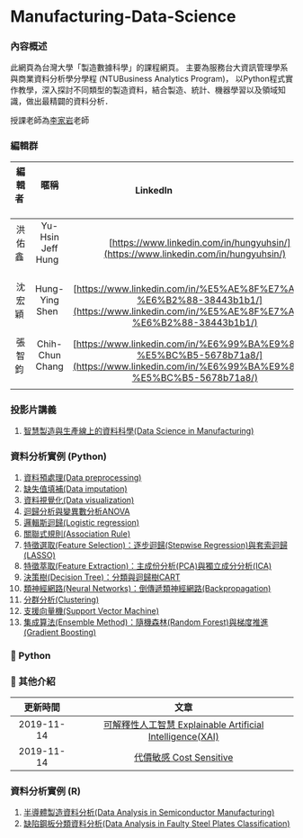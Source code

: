 # Manufacturing-Data-Science

### **內容概述**

此網頁為台灣大學「製造數據科學」的課程網頁。
主要為服務台大資訊管理學系與商業資料分析學分學程 (NTUBusiness Analytics Program)，
以Python程式實作教學，深入探討不同類型的製造資料，結合製造、統計、機器學習以及領域知識，做出最精闢的資料分析．

授課老師為[李家岩](http://polab.im.ntu.edu.tw/Bio.html)老師  

### **編輯群**    

| 編輯者       |    暱稱         |                      LinkedIn                                                            |
| :-----------:|:-----------:    |:---------------------------------------------------------------------------------------: |
| 洪佑鑫       | Yu-Hsin Jeff  Hung            | [https://www.linkedin.com/in/hungyuhsin/](https://www.linkedin.com/in/hungyuhsin/)     
| 沈宏穎       | Hung-Ying Shen            | [https://www.linkedin.com/in/%E5%AE%8F%E7%A9%8E-%E6%B2%88-38443b1b1/](https://www.linkedin.com/in/%E5%AE%8F%E7%A9%8E-%E6%B2%88-38443b1b1/)     
| 張智鈞       | Chih-Chun Chang            | [https://www.linkedin.com/in/%E6%99%BA%E9%88%9E-%E5%BC%B5-5678b71a8/](https://www.linkedin.com/in/%E6%99%BA%E9%88%9E-%E5%BC%B5-5678b71a8/)     

### **投影片講義**   

1. [智慧製造與生產線上的資料科學(Data Science in Manufacturing)](http://polab.im.ntu.edu.tw/Talk/Data_Science_in_Manufacturing.pdf)

### **資料分析實例 (Python)**   

1. [資料預處理(Data preprocessing)](https://nbviewer.jupyter.org/github/PO-LAB/Manufacturing-Data-Science/blob/master/MDS/01.%20Data%20Preprocessing/1.%20Data%20preprocessing.ipynb)
2. [缺失值填補(Data imputation)](https://nbviewer.jupyter.org/github/PO-LAB/Manufacturing-Data-Science/blob/master/MDS/02.%20Data%20imputation/2.%20Data%20imputation.ipynb)
3. [資料視覺化(Data visualization)](https://nbviewer.jupyter.org/github/PO-LAB/Manufacturing-Data-Science/blob/master/MDS/03.%20Data%20visualization/3.%20Data%20visualization.ipynb)
4. [迴歸分析與變異數分析ANOVA](https://github.com/PO-LAB/Manufacturing-Data-Science/blob/master/MDS/04.%20Regression%20%26%20ANOVA/Regression%20%26%20ANOVA.ipynb)
5. [邏輯斯迴歸(Logistic regression)](https://github.com/PO-LAB/Manufacturing-Data-Science/blob/master/MDS/05.%20Logistic%20Regression/logistic_regression.ipynb)
6. [關聯式規則(Association Rule)](https://github.com/PO-LAB/Manufacturing-Data-Science/blob/master/MDS/06.%20Association%20Rule/Association%20Rule.ipynb)
7. [特徵選取(Feature Selection)：逐步迴歸(Stepwise Regression)與套索迴歸(LASSO)](https://github.com/PO-LAB/Manufacturing-Data-Science/blob/master/MDS/07.%20Feature%20Selection/Feature%20Selection.ipynb)
8. [特徵萃取(Feature Extraction)：主成份分析(PCA)與獨立成分分析(ICA)](https://github.com/PO-LAB/Manufacturing-Data-Science/tree/master/MDS/07.%20feature%20extraction)
9. [決策樹(Decision Tree)：分類與迴歸樹CART](https://github.com/PO-LAB/Manufacturing-Data-Science/tree/master/MDS/08.%20decision%20tree)
10. [類神經網路(Neural Networks)：倒傳遞類神經網路(Backpropagation)](https://github.com/PO-LAB/Manufacturing-Data-Science/blob/master/MDS/10.%20Neural%20Network/NN.ipynb)
11. [分群分析(Clustering)](https://github.com/PO-LAB/Manufacturing-Data-Science/tree/master/MDS/11.%20clustering)
12. [支援向量機(Support Vector Machine)](https://github.com/PO-LAB/Manufacturing-Data-Science/blob/master/MDS/12.%20Support%20Vector%20Machine/Support%20Vector%20Machine.ipynb)
13. [集成算法(Ensemble Method)：隨機森林(Random Forest)與梯度推進(Gradient Boosting)](https://github.com/PO-LAB/Manufacturing-Data-Science/blob/master/MDS/13.%20Ensemble%20Learning/Ensemble%20Learning.ipynb)



### **:pushpin: Python**
### **:triangular_flag_on_post: 其他介紹**
|  更新時間       |                      文章                                                                                                      |
| :-----------:  | :-----------------------------------------------------------------------------------------------------:                        |
|  2019-11-14     | [可解釋性人工智慧 Explainable Artificial Intelligence(XAI)](https://github.com/ITingHung/Explainable-Artificial-Intelligence-XAI-) |
|  2019-11-14     | [代價敏感 Cost Sensitive](https://github.com/wutsungyu/Cost-Sensitive)


### **資料分析實例 (R)** 

1. [半導體製造資料分析(Data Analysis in Semiconductor Manufacturing)](http://rpubs.com/jeff_datascience/Semiconductor_Manufacturing)
2. [缺陷鋼板分類資料分析(Data Analysis in Faulty Steel Plates Classification)](http://rpubs.com/james_datacatcher/svm)

